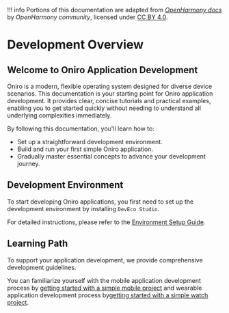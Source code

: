 !!! info
    Portions of this documentation are adapted from *[OpenHarmony docs](https://gitee.com/openharmony/docs)* by *OpenHarmony community*, licensed under [CC BY 4.0](https://creativecommons.org/licenses/by/4.0/).


# Development Overview

## Welcome to Oniro Application Development

Oniro is a modern, flexible operating system designed for diverse device scenarios. This documentation is your starting point for Oniro application development. It provides clear, concise tutorials and practical examples, enabling you to get started quickly without needing to understand all underlying complexities immediately.

By following this documentation, you'll learn how to:

- Set up a straightforward development environment.
- Build and run your first simple Oniro application.
- Gradually master essential concepts to advance your development journey.

## Development Environment
To start developing Oniro applications, you first need to set up the development environment by installing `DevEco Studio`.

For detailed instructions, please refer to the [Environment Setup Guide](environment-setup-config/index.md).

## Learning Path
To support your application development, we provide comprehensive development guidelines.

You can familiarize yourself with the mobile application development process by [getting started with a simple mobile project](create-first-eclipse-oniro-app/mobile/index.md) and wearable application development process by[getting started with a simple watch project](create-first-eclipse-oniro-app/wearable/index.md).
